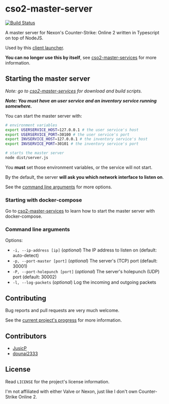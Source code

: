 # cso2-master-server

[![Build Status](https://travis-ci.org/Ochii/cso2-master-server.svg?branch=master)](https://travis-ci.org/Ochii/cso2-master-server)

A master server for Nexon's Counter-Strike: Online 2 written in Typescript on top of NodeJS.

Used by this [client launcher](https://github.com/Ochii/cso2-launcher/).

**You can no longer use this by itself**, see [cso2-master-services](https://github.com/Ochii/cso2-master-services#running-the-services) for more information.

## Starting the master server

*Note: go to [cso2-master-services](https://github.com/Ochii/cso2-master-services#running-the-services) for download and build scripts.*

***Note: You must have an user service and an inventory service running somewhere.***

You can start the master server with:

```sh
# environment variables
export USERSERVICE_HOST=127.0.0.1 # the user service's host
export USERSERVICE_PORT=30100 # the user service's port
export INVSERVICE_HOST=127.0.0.1 # the inventory service's host
export INVSERVICE_PORT=30101 # the inventory service's port

# starts the master server
node dist/server.js
```

You **must** set those environment variables, or the service will not start.

By the default, the server **will ask you which network interface to listen on**.

See the [command line arguments](#command-line-arguments) for more options.

### Starting with docker-compose

Go to [cso2-master-services](https://github.com/Ochii/cso2-master-services) to learn how to start the master server with docker-compose.

### Command line arguments

Options:

- ```-i, --ip-address [ip]``` (*optional*) The IP address to listen on (default: auto-detect)
- ```-p, --port-master [port]``` (*optional*) The server's (TCP) port (default: 30001)
- ```-P, --port-holepunch [port]``` (*optional*) The server's holepunch (UDP) port (default: 30002)
- ```-l, --log-packets``` (*optional*) Log the incoming and outgoing packets

## Contributing

Bug reports and pull requests are very much welcome.

See the [current project's progress](https://github.com/Ochii/cso2-master-services/projects/1) for more information.

## Contributors

- [JusicP](https://github.com/JusicP)
- [dounai2333](https://github.com/dounai2333)

## License

Read ```LICENSE``` for the project's license information.

I'm not affiliated with either Valve or Nexon, just like I don't own Counter-Strike Online 2.
